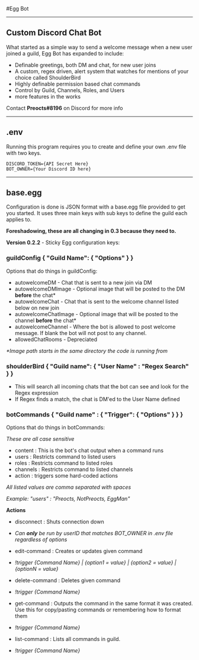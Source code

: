 #Egg Bot

----
## Custom Discord Chat Bot
What started as a simple way to send a welcome message when a new user joined a guild, Egg Bot has expanded to include:

- Definable greetings, both DM and chat, for new user joins
- A custom, regex driven, alert system that watches for mentions of your choice called ShoulderBird
- Highly definable permission based chat commands
 - Control by Guild, Channels, Roles, and Users
 - more features in the works

Contact **Preocts#8196** on Discord for more info

----
## .env
Running this program requires you to create and define your own .env file with two keys.

    DISCORD_TOKEN={API Secret Here}
    BOT_OWNER={Your Discord ID here}

----
## base.egg

Configuration is done is JSON format with a base.egg file provided to get you started. It uses three main keys with sub keys to define the guild each applies to.

**Foreshadowing, these are all changing in 0.3 because they need to.**

**Version 0.2.2** - Sticky Egg configuration keys:


### guildConfig { "Guild Name": { "Options" } }

Options that do things in guildConfig:

- autowelcomeDM - Chat that is sent to a new join via DM
- autowelcomeDMImage - Optional image that will be posted to the DM **before** the chat*
- autowelcomeChat - Chat that is sent to the welcome channel listed below on new join
- autowelcomeChatImage - Optional image that will be posted to the channel **before** the chat*
- autowelcomeChannel - Where the bot is allowed to post welcome message. If blank the bot will not post to any channel.
- allowedChatRooms - Depreciated

*\*Image path starts in the same directory the code is running from*

### shoulderBird { "Guild name": { "User Name" : "Regex Search" } }

- This will search all incoming chats that the bot can see and look for the Regex expression
- If Regex finds a match, the chat is DM'ed to the User Name defined

### botCommands { "Guild name" : { "Trigger": { "Options" } } }

Options that do things in botCommands:

*These are all case sensitive*

- content : This is the bot's chat output when a command runs
- users : Restricts command to listed users
- roles : Restricts command to listed roles
- channels : Restricts command to listed channels
- action : triggers some hard-coded actions

*All listed values are comma separated with spaces*

*Example: "users" : "Preocts, NotPreocts, EggMan"*

**Actions**
- disconnect : Shuts connection down
 - *Can **only** be run by userID that matches BOT_OWNER in .env file regardless of options*

- edit-command : Creates or updates given command
 - *!trigger {Command Name} | {option1 = value} | {option2 = value} | {optionN = value}*

- delete-command : Deletes given command
 - *!trigger {Command Name}*

- get-command : Outputs the command in the same format it was created. Use this for copy/pasting commands or remembering how to format them
 - *!trigger {Command Name}*

- list-command : Lists all commands in guild.
 - *!trigger {Command Name}*